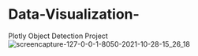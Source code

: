 # Data-Visualization-
Plotly Object Detection Project 
![screencapture-127-0-0-1-8050-2021-10-28-15_26_18](https://user-images.githubusercontent.com/65201283/139266249-7efd4904-abe9-43bb-9d96-ca9eee1e59e4.png)
